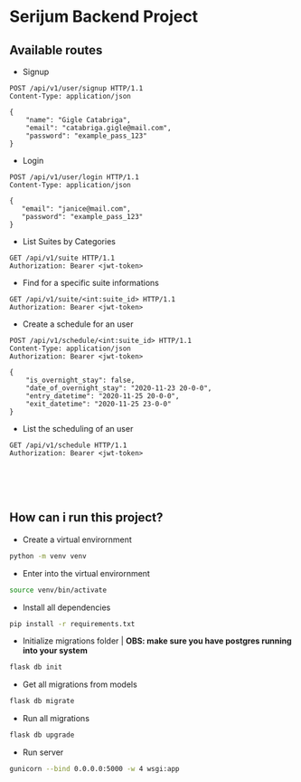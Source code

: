 # Serijum Backend Project

## Available routes
- Signup
```http
POST /api/v1/user/signup HTTP/1.1
Content-Type: application/json

{
    "name": "Gigle Catabriga",
    "email": "catabriga.gigle@mail.com",
    "password": "example_pass_123"
}
```

 - Login
 ```http
POST /api/v1/user/login HTTP/1.1
Content-Type: application/json

{
    "email": "janice@mail.com",
    "password": "example_pass_123"
}
 ```

 - List Suites by Categories 
```http
GET /api/v1/suite HTTP/1.1
Authorization: Bearer <jwt-token>
```

 - Find for a specific suite informations
```http
GET /api/v1/suite/<int:suite_id> HTTP/1.1
Authorization: Bearer <jwt-token>
```

 - Create a schedule for an user
```http
POST /api/v1/schedule/<int:suite_id> HTTP/1.1
Content-Type: application/json
Authorization: Bearer <jwt-token>

{
	"is_overnight_stay": false,
	"date_of_overnight_stay": "2020-11-23 20-0-0",
	"entry_datetime": "2020-11-25 20-0-0",
	"exit_datetime": "2020-11-25 23-0-0"
}
```

 - List the scheduling of an user
```http
GET /api/v1/schedule HTTP/1.1
Authorization: Bearer <jwt-token>
```

<br>
<br>
<br>

## How can i run this project?

 - Create a virtual envirornment
```zsh
python -m venv venv
```

 - Enter into the virtual envirornment

```zsh
source venv/bin/activate
```

 - Install all dependencies
```zsh
pip install -r requirements.txt
```

 - Initialize migrations folder | 
__OBS: make sure you have postgres running into your system__

```zsh
flask db init
```

 - Get all migrations from models
```zsh
flask db migrate
```

 - Run all migrations
```zsh
flask db upgrade
```
 - Run server
```zsh
gunicorn --bind 0.0.0.0:5000 -w 4 wsgi:app
```
